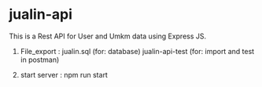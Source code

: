 # jualin-api
This is a Rest API for User and Umkm data using Express JS.

1. File_export : 
    jualin.sql (for: database) 
    jualin-api-test (for: import and test in postman)
    
2. start server : npm run start 
